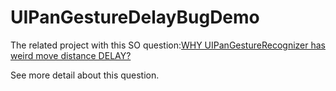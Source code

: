 # UIPanGestureDelayBugDemo

The related project with this SO question:[WHY UIPanGestureRecognizer has weird move distance DELAY?](http://stackoverflow.com/questions/41229033/why-uipangesturerecognizer-has-weird-move-distance-delay)

See more detail about this question.
